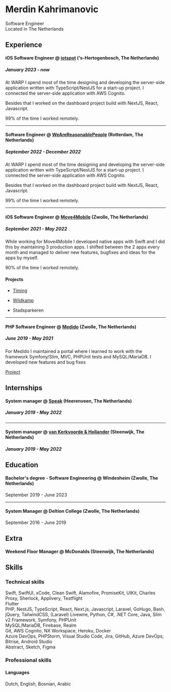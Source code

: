 # Merdin Kahrimanovic
Software Engineer<br>
Located in The Netherlands

## Experience
#### iOS Software Engineer @ [iotspot](https://www.iotspot.co/) ('s-Hertogenbosch, The Netherlands)<br>
##### January 2023 - _now_ <br>
At WARP I spend most of the time designing and developing the server-side application written with TypeScript/NestJS for a start-up project. I connected the server-side application with AWS Cognito.

Besides that I worked on the dashboard project build with NextJS, React, Javascript. 

99% of the time I worked remotely.

---

#### Software Engineer @ [WeAreReasonablePeople](https://wearereasonablepeople.com/) (Rotterdam, The Netherlands)<br>
##### September 2022 - December 2022<br>
At WARP I spend most of the time designing and developing the server-side application written with TypeScript/NestJS for a start-up project. I connected the server-side application with AWS Cognito.

Besides that I worked on the dashboard project build with NextJS, React, Javascript. 

99% of the time I worked remotely.

---

#### iOS Software Engineer @ [Move4Mobile](http://move4mobile.com/) (Zwolle, The Netherlands)
##### September 2021 - May 2022<br>
While working for Move4Mobile I developed native apps with Swift and I did this by maintaining 3 production apps. I shifted between the 2 apps every month and managed to deliver new features, bugfixes and ideas for the apps by myself. 

90% of the time I worked remotely.

#### Projects
- [Timing](https://apps.apple.com/nl/app/timing-app/id783555866)

- [Wildkamp](https://apps.apple.com/al/app/wildkamp/id1563891212)

- Stadsparkeren

---

#### PHP Software Engineer @ [Medido](https://medido.com/en/) (Zwolle, The Netherlands)
##### June 2019 - May 2021<br>
For Medido I maintained a portal where I learned to work with the framework Symfony/Slim, MVC, PHPUnit tests and MySQL/MariaDB. I developed new features and bug fixes

[Project](http://portal.medido.com)


## Internships
#### System manager @ [Speak](http://speak.nl) (Heerenveen, The Netherlands)
##### January 2019 - May 2022<br>
---
#### System manager @ [van Kerkvoorde & Hollander](https://kerkvoorde.nl) (Steenwijk, The Netherlands)
##### January 2019 - May 2022<br>

## Education
#### Bachelor's degree - Software Engineering @ Windesheim (Zwolle, The Netherlands)
September 2019 - June 2023

---
#### System Manager @ Deltion College (Zwolle, The Netherlands)
September 2016 - June 2019


## Extra
#### Weekend Floor Manager @ McDonalds (Steenwijk, The Netherlands)

## Skills
### Technical skills
Swift, SwiftUI, xCode, Clean Swift, Alamofire, PromiseKit, UIKit, Charles Proxy, Sherlock, Applivery, Testflight <br>
Flutter <br>
PHP, NestJS, TypeScript, React, Next.js, Javascript, Laravel, GoHugo, Bash, jQuery, TailwindCSS, (Laravel) Livewire, Python, C#, .NET Core, Java, Slim v2 Framework, Symfony, PHPUnit <br>
MySQL/MariaDB, Firebase, Realm <br>
Git, AWS Cognito, NX Workspace, Heroku, Docker <br>
Azure DevOps, PHPStorm, Visual Studio Code, Jira, GitHub, Azure DevOps, Bitrise, Android Studio <br>
Abstract, Sketch, Figma <br>

### Professional skills
#### Languages
Dutch, English, Bosnian, Arabic
